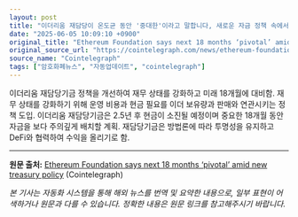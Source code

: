 ```yaml
---
layout: post
title: "이더리움 재담당이 온도균 동안 '중대한'이라고 말합니다, 새로운 자금 정책 속에서."
date: "2025-06-05 10:09:10 +0900"
original_title: "Ethereum Foundation says next 18 months ‘pivotal’ amid new treasury policy"
original_source_url: "https://cointelegraph.com/news/ethereum-foundation-new-treasury-policy-18-months-pivotal?utm_source=rss_feed&utm_medium=rss&utm_campaign=rss_partner_inbound"
source_name: "Cointelegraph"
tags: ["암호화폐뉴스", "자동업데이트", "cointelegraph"]
---
```


이더리움 재담당기금 정책을 개선하여 재무 상태를 강화하고 미래 18개월에 대비함. 재무 상태를 강화하기 위해 운영 비용과 현금 필요를 이더 보유량과 판매와 연관시키는 정책 도입. 이더리움 재담당기금은 2.5년 후 현금이 소진될 예정이며 중요한 18개월 동안 자금을 보다 주의깊게 배치할 계획. 재담당기금은 방법론에 따라 투명성을 유지하고 DeFi와 협력하여 수익을 올리기로 함.

---
**원문 출처:** [Ethereum Foundation says next 18 months ‘pivotal’ amid new treasury policy](https://cointelegraph.com/news/ethereum-foundation-new-treasury-policy-18-months-pivotal?utm_source=rss_feed&utm_medium=rss&utm_campaign=rss_partner_inbound) (Cointelegraph)

*본 기사는 자동화 시스템을 통해 해외 뉴스를 번역 및 요약한 내용으로, 일부 표현이 어색하거나 원문과 다를 수 있습니다. 정확한 내용은 원문 링크를 참고해주시기 바랍니다.*
